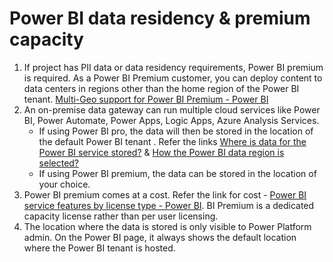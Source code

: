 # Power BI data residency & premium capacity
1.	If project has PII data or data residency requirements, Power BI premium is required. As a Power BI Premium customer, you can deploy content to data centers in regions other than the home region of the Power BI tenant. [Multi-Geo support for Power BI Premium - Power BI](https://learn.microsoft.com/en-us/fabric/admin/service-admin-premium-multi-geo)
2.	An on-premise data gateway can run multiple cloud services like Power BI, Power Automate, Power Apps, Logic Apps, Azure Analysis Services. 
    * If using Power BI pro, the data will then be stored in the location of the default Power BI tenant . Refer the links [Where is data for the Power BI service stored?](https://learn.microsoft.com/en-us/fabric/admin/find-fabric-home-region) & [How the Power BI data region is selected?](https://www.youtube.com/watch?si=yCBwoVuZKVPPeNCC&t=40&v=0fOxaHJPvdM&feature=youtu.be)
    * If using Power BI premium, the data can be stored in the location of your choice. 
3. Power BI premium comes at a cost. Refer the link for cost - [Power BI service features by license type - Power BI](https://learn.microsoft.com/en-us/power-bi/fundamentals/service-features-license-type). BI Premium is a dedicated capacity license rather than per user licensing.
4. The location where the data is stored is only visible to Power Platform admin. On the Power BI page, it always shows the default location where the Power BI tenant is hosted.
